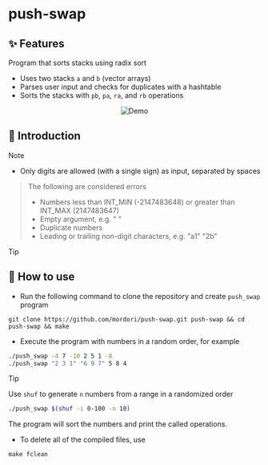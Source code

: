 # push-swap
## ✨ Features
Program that sorts stacks using radix sort
- Uses two stacks `a` and `b` (vector arrays)
- Parses user input and checks for duplicates with a hashtable
- Sorts the stacks with `pb`, `pa`, `ra`, and `rb` operations

<p align="center">
  <img src="doc/" alt="Demo" />
</p>

## 📖 Introduction

> [!NOTE]
> - Only digits are allowed (with a single sign) as input, separated by spaces

> The following are considered errors
> - Numbers less than INT_MIN (-2147483648) or greater than INT_MAX (2147483647)
> - Empty argument, e.g. " "
> - Duplicate numbers
> - Leading or trailing non-digit characters, e.g. "a1" "2b"

> [!TIP]
> ## 🚀 How to use
- Run the following command to clone the repository and create `push_swap` program
``` git
git clone https://github.com/mordori/push-swap.git push-swap && cd push-swap && make
```
- Execute the program with numbers in a random order, for example
``` bash
./push_swap -4 7 -10 2 5 1 -8
./push_swap "2 3 1" "6 9 7" 5 8 4
```

> [!TIP]
> Use `shuf` to generate `n` numbers from a range in a randomized order
> ``` bash
> ./push_swap $(shuf -i 0-100 -n 10)
> ```

The program will sort the numbers and print the called operations.

- To delete all of the compiled files, use
``` Makefile
make fclean
```
